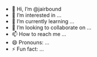 - 👋 Hi, I’m @jairbound
- 👀 I’m interested in ...
- 🌱 I’m currently learning ...
- 💞️ I’m looking to collaborate on ...
- 📫 How to reach me ...
- 😄 Pronouns: ...
- ⚡ Fun fact: ...

<!---
jairbound/jairbound is a ✨ special ✨ repository because its `README.md` (this file) appears on your GitHub profile.
You can click the Preview link to take a look at your changes.
--->
